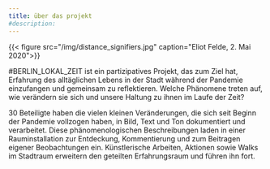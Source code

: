 ```yaml
---
title: über das projekt
#description: 
---
```

{{< figure src="/img/distance_signifiers.jpg" caption="Eliot Felde, 2. Mai 2020">}}

#BERLIN_LOKAL_ZEIT ist ein partizipatives Projekt, das zum Ziel hat, Erfahrung des alltäglichen Lebens in der Stadt während der Pandemie einzufangen und gemeinsam zu reflektieren. Welche Phänomene treten auf, wie verändern sie sich und unsere Haltung zu ihnen im Laufe der Zeit? 

30 Beteiligte haben die vielen kleinen Veränderungen, die sich seit Beginn der Pandemie vollzogen haben, in Bild, Text und Ton dokumentiert und verarbeitet. Diese phänomenologischen Beschreibungen laden in einer Rauminstallation zur Entdeckung, Kommentierung und zum Beitragen eigener Beobachtungen ein. Künstlerische Arbeiten, Aktionen sowie Walks im Stadtraum erweitern den geteilten Erfahrungsraum und führen ihn fort.



